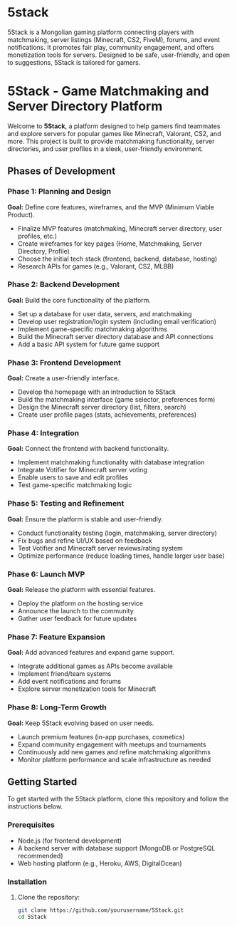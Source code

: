 # 5stack
5Stack is a Mongolian gaming platform connecting players with matchmaking, server listings (Minecraft, CS2, FiveM), forums, and event notifications. It promotes fair play, community engagement, and offers monetization tools for servers. Designed to be safe, user-friendly, and open to suggestions, 5Stack is tailored for gamers.

# 5Stack - Game Matchmaking and Server Directory Platform

Welcome to **5Stack**, a platform designed to help gamers find teammates and explore servers for popular games like Minecraft, Valorant, CS2, and more. This project is built to provide matchmaking functionality, server directories, and user profiles in a sleek, user-friendly environment.

## Phases of Development

### **Phase 1: Planning and Design**
**Goal:** Define core features, wireframes, and the MVP (Minimum Viable Product).

- Finalize MVP features (matchmaking, Minecraft server directory, user profiles, etc.)
- Create wireframes for key pages (Home, Matchmaking, Server Directory, Profile)
- Choose the initial tech stack (frontend, backend, database, hosting)
- Research APIs for games (e.g., Valorant, CS2, MLBB)

### **Phase 2: Backend Development**
**Goal:** Build the core functionality of the platform.

- Set up a database for user data, servers, and matchmaking
- Develop user registration/login system (including email verification)
- Implement game-specific matchmaking algorithms
- Build the Minecraft server directory database and API connections
- Add a basic API system for future game support

### **Phase 3: Frontend Development**
**Goal:** Create a user-friendly interface.

- Develop the homepage with an introduction to 5Stack
- Build the matchmaking interface (game selector, preferences form)
- Design the Minecraft server directory (list, filters, search)
- Create user profile pages (stats, achievements, preferences)

### **Phase 4: Integration**
**Goal:** Connect the frontend with backend functionality.

- Implement matchmaking functionality with database integration
- Integrate Votifier for Minecraft server voting
- Enable users to save and edit profiles
- Test game-specific matchmaking logic

### **Phase 5: Testing and Refinement**
**Goal:** Ensure the platform is stable and user-friendly.

- Conduct functionality testing (login, matchmaking, server directory)
- Fix bugs and refine UI/UX based on feedback
- Test Votifier and Minecraft server reviews/rating system
- Optimize performance (reduce loading times, handle larger user base)

### **Phase 6: Launch MVP**
**Goal:** Release the platform with essential features.

- Deploy the platform on the hosting service
- Announce the launch to the community
- Gather user feedback for future updates

### **Phase 7: Feature Expansion**
**Goal:** Add advanced features and expand game support.

- Integrate additional games as APIs become available
- Implement friend/team systems
- Add event notifications and forums
- Explore server monetization tools for Minecraft

### **Phase 8: Long-Term Growth**
**Goal:** Keep 5Stack evolving based on user needs.

- Launch premium features (in-app purchases, cosmetics)
- Expand community engagement with meetups and tournaments
- Continuously add new games and refine matchmaking algorithms
- Monitor platform performance and scale infrastructure as needed

## Getting Started

To get started with the 5Stack platform, clone this repository and follow the instructions below.

### Prerequisites

- Node.js (for frontend development)
- A backend server with database support (MongoDB or PostgreSQL recommended)
- Web hosting platform (e.g., Heroku, AWS, DigitalOcean)

### Installation

1. Clone the repository:
   ```bash
   git clone https://github.com/yourusername/5Stack.git
   cd 5Stack

